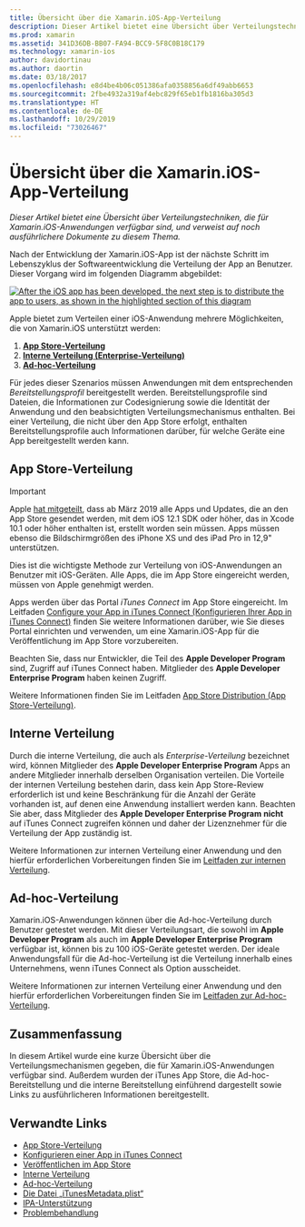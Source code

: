 ```yaml
---
title: Übersicht über die Xamarin.iOS-App-Verteilung
description: Dieser Artikel bietet eine Übersicht über Verteilungstechniken, die für Xamarin.iOS-Anwendungen verfügbar sind, und verweist auf noch ausführlichere Dokumente zu diesem Thema.
ms.prod: xamarin
ms.assetid: 341D36DB-BB07-FA94-BCC9-5F8C0B18C179
ms.technology: xamarin-ios
author: davidortinau
ms.author: daortin
ms.date: 03/18/2017
ms.openlocfilehash: e8d4be4b06c051386afa0358856a6df49abb6653
ms.sourcegitcommit: 2fbe4932a319af4ebc829f65eb1fb1816ba305d3
ms.translationtype: HT
ms.contentlocale: de-DE
ms.lasthandoff: 10/29/2019
ms.locfileid: "73026467"
---
```

# <a name="xamarinios-app-distribution-overview"></a>Übersicht über die Xamarin.iOS-App-Verteilung

_Dieser Artikel bietet eine Übersicht über Verteilungstechniken, die für Xamarin.iOS-Anwendungen verfügbar sind, und verweist auf noch ausführlichere Dokumente zu diesem Thema._

Nach der Entwicklung der Xamarin.iOS-App ist der nächste Schritt im Lebenszyklus der Softwareentwicklung die Verteilung der App an Benutzer. Dieser Vorgang wird im folgenden Diagramm abgebildet:

[![](images/publishingdiagram.png "After the iOS app has been developed, the next step is to distribute the app to users, as shown in the highlighted section of this diagram")](images/publishingdiagram.png#lightbox)

Apple bietet zum Verteilen einer iOS-Anwendung mehrere Möglichkeiten, die von Xamarin.iOS unterstützt werden:

1. [**App Store-Verteilung**](#App_Store_Distribution)
2. [**Interne Verteilung (Enterprise-Verteilung)** ](#In-House_Distribution)
3. [**Ad-hoc-Verteilung**](#Ad_Hoc_Distribution)

Für jedes dieser Szenarios müssen Anwendungen mit dem entsprechenden *Bereitstellungsprofil* bereitgestellt werden. Bereitstellungsprofile sind Dateien, die Informationen zur Codesignierung sowie die Identität der Anwendung und den beabsichtigten Verteilungsmechanismus enthalten. Bei einer Verteilung, die nicht über den App Store erfolgt, enthalten Bereitstellungsprofile auch Informationen darüber, für welche Geräte eine App bereitgestellt werden kann.

<a name="App_Store_Distribution"/>

## <a name="app-store-distribution"></a>App Store-Verteilung

> [!IMPORTANT]
> Apple [hat mitgeteilt](https://developer.apple.com/ios/submit/), dass ab März 2019 alle Apps und Updates, die an den App Store gesendet werden, mit dem iOS 12.1 SDK oder höher, das in Xcode 10.1 oder höher enthalten ist, erstellt worden sein müssen.
> Apps müssen ebenso die Bildschirmgrößen des iPhone XS und des iPad Pro in 12,9" unterstützen.

Dies ist die wichtigste Methode zur Verteilung von iOS-Anwendungen an Benutzer mit iOS-Geräten. Alle Apps, die im App Store eingereicht werden, müssen von Apple genehmigt werden.

Apps werden über das Portal *iTunes Connect* im App Store eingereicht. Im Leitfaden [Configure your App in iTunes Connect (Konfigurieren Ihrer App in iTunes Connect)](~/ios/deploy-test/app-distribution/app-store-distribution/itunesconnect.md) finden Sie weitere Informationen darüber, wie Sie dieses Portal einrichten und verwenden, um eine Xamarin.iOS-App für die Veröffentlichung im App Store vorzubereiten.

Beachten Sie, dass nur Entwickler, die Teil des **Apple Developer Program** sind, Zugriff auf iTunes Connect haben. Mitglieder des **Apple Developer Enterprise Program** haben keinen Zugriff.

Weitere Informationen finden Sie im Leitfaden [App Store Distribution (App Store-Verteilung)](~/ios/deploy-test/app-distribution/app-store-distribution/index.md).

<a name="In-House_Distribution"/>

## <a name="in-house-distribution"></a>Interne Verteilung

Durch die interne Verteilung, die auch als *Enterprise-Verteilung* bezeichnet wird, können Mitglieder des **Apple Developer Enterprise Program** Apps an andere Mitglieder innerhalb derselben Organisation verteilen. Die Vorteile der internen Verteilung bestehen darin, dass kein App Store-Review erforderlich ist und keine Beschränkung für die Anzahl der Geräte vorhanden ist, auf denen eine Anwendung installiert werden kann. Beachten Sie aber, dass Mitglieder des **Apple Developer Enterprise Program** **nicht** auf iTunes Connect zugreifen können und daher der Lizenznehmer für die Verteilung der App zuständig ist.

Weitere Informationen zur internen Verteilung einer Anwendung und den hierfür erforderlichen Vorbereitungen finden Sie im [Leitfaden zur internen Verteilung](~/ios/deploy-test/app-distribution/in-house-distribution.md).

<a name="Ad_Hoc_Distribution"/>

## <a name="ad-hoc-distribution"></a>Ad-hoc-Verteilung

Xamarin.iOS-Anwendungen können über die Ad-hoc-Verteilung durch Benutzer getestet werden. Mit dieser Verteilungsart, die sowohl im **Apple Developer Program** als auch im **Apple Developer Enterprise Program** verfügbar ist, können bis zu 100 iOS-Geräte getestet werden. Der ideale Anwendungsfall für die Ad-hoc-Verteilung ist die Verteilung innerhalb eines Unternehmens, wenn iTunes Connect als Option ausscheidet.

Weitere Informationen zur internen Verteilung einer Anwendung und den hierfür erforderlichen Vorbereitungen finden Sie im [Leitfaden zur Ad-hoc-Verteilung](~/ios/deploy-test/app-distribution/ad-hoc-distribution.md).

## <a name="summary"></a>Zusammenfassung

In diesem Artikel wurde eine kurze Übersicht über die Verteilungsmechanismen gegeben, die für Xamarin.iOS-Anwendungen verfügbar sind. Außerdem wurden der iTunes App Store, die Ad-hoc-Bereitstellung und die interne Bereitstellung einführend dargestellt sowie Links zu ausführlicheren Informationen bereitgestellt.

## <a name="related-links"></a>Verwandte Links

- [App Store-Verteilung](~/ios/deploy-test/app-distribution/app-store-distribution/index.md)
- [Konfigurieren einer App in iTunes Connect](~/ios/deploy-test/app-distribution/app-store-distribution/itunesconnect.md)
- [Veröffentlichen im App Store](~/ios/deploy-test/app-distribution/app-store-distribution/publishing-to-the-app-store.md)
- [Interne Verteilung](~/ios/deploy-test/app-distribution/in-house-distribution.md)
- [Ad-hoc-Verteilung](~/ios/deploy-test/app-distribution/ad-hoc-distribution.md)
- [Die Datei „iTunesMetadata.plist“](~/ios/deploy-test/app-distribution/itunesmetadata.md)
- [IPA-Unterstützung](~/ios/deploy-test/app-distribution/ipa-support.md)
- [Problembehandlung](~/ios/deploy-test/troubleshooting.md)
